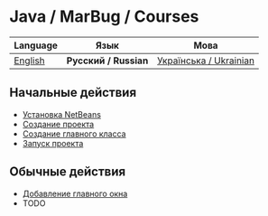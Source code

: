 # Java / MarBug / Courses

| Language | Язык | Мова |
| -------- | ---- | ---- |
| [English](README.md) | **Русский / Russian** | [Українська / Ukrainian](README.uk.md) |

## Начальные действия ##

* [Установка NetBeans](netbeans/install/README.ru.md)
* [Создание проекта](netbeans/create-project/README.ru.md)
* [Создание главного класса](netbeans/add-main-class/README.ru.md)
* [Запуск проекта](netbeans/run-project/README.ru.md)

## Обычные действия ##

* [Добавление главного окна](netbeans/add-main-window/README.ru.md)
* TODO
